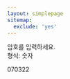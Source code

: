 ```yaml
---
layout: simplepage
sitemap:
  exclude: 'yes'
---
```


<p>
암호를 입력하세요. <br>
형식: 숫자 <br>
  <script>
    <form action = document.getElementById() method='get' autocomplete='off'>
      <input id = 'passcode' type='text' required><br><br>
      <input type = 'submit' value = '제출합니다.'>
    </form>
  </script>
</p>

070322

